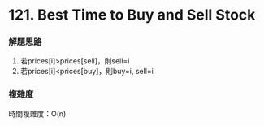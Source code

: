 # 121. Best Time to Buy and Sell Stock
### 解題思路
1. 若prices[i]>prices[sell]，則sell=i
2. 若prices[i]<prices[buy]，則buy=i, sell=i
### 複雜度
時間複雜度：O(n)
